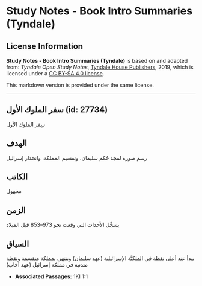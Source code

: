 # Study Notes - Book Intro Summaries (Tyndale)

## License Information

**Study Notes - Book Intro Summaries (Tyndale)** is based on and adapted from: _Tyndale Open Study Notes_, [Tyndale House Publishers](https://tyndaleopenresources.com/), 2019, which is licensed under a [CC BY-SA 4.0 license](https://creativecommons.org/licenses/by-sa/4.0/legalcode.en).

This markdown version is provided under the same license.



--------------------------------

## سفر الملوك الأول (id: 27734)

سِفر الملوك الأول

الهدف
-----

رسم صورة لمجد حُكم سليمان، وتقسيم المملكة، وانحدار إسرائيل

الكاتب
------

مجهول

الزمن
-----

يسجِّل الأحداث التي وقعت نحو 973–853 قبل الميلاد

السياق
------

يبدأ عند أعلى نقطة في الملكيَّة الإسرائيلية (عهد سليمان) وينتهي بمملكة منقسمة ونقطة متدنية في مملكة إسرائيل (عهد آخاب)

* **Associated Passages:** 1KI 1:1

